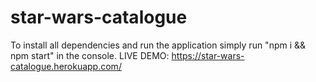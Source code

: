 # star-wars-catalogue
To install all dependencies and run the application simply run "npm i && npm start" in the console.
LIVE DEMO: https://star-wars-catalogue.herokuapp.com/
